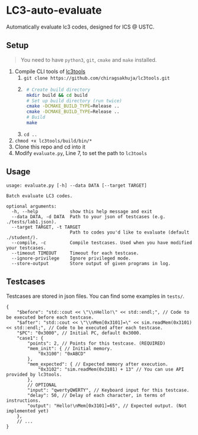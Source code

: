 # LC3-auto-evaluate

Automatically evaluate lc3 codes, designed for ICS @ USTC.

## Setup

> You need to have `python3`, `git`, `cmake` and `make` installed.

1. Compile CLI tools of [lc3tools](https://github.com/chiragsakhuja/lc3tools/)
    1. `git clone https://github.com/chiragsakhuja/lc3tools.git`
    2. ```bash
        # Create build directory
        mkdir build && cd build
        # Set up build directory (run twice)
        cmake -DCMAKE_BUILD_TYPE=Release ..
        cmake -DCMAKE_BUILD_TYPE=Release ..
        # Build
        make
        ```
    3. `cd ..`
2. `chmod +x lc3tools/build/bin/*`
3. Clone this repo and cd into it
4. Modify `evaluate.py`, Line 7, to set the path to `lc3tools`

## Usage

```
usage: evaluate.py [-h] --data DATA [--target TARGET]

Batch evaluate LC3 codes.

optional arguments:
  -h, --help            show this help message and exit
  --data DATA, -d DATA  Path to your json of testcases (e.g. ./tests/lab1.json).
  --target TARGET, -t TARGET
                        Path to codes you'd like to evaluate (default ./student/).
  --compile, -c         Compile testcases. Used when you have modified your testcases.
  --timeout TIMEOUT     Timeout for each testcase.
  --ignore-privilege    Ignore privileged mode.
  --store-output        Store output of given programs in log.
```

## Testcases

Testcases are stored in json files. You can find some examples in `tests/`.

```jsonc
{
    "$before": "std::cout << \"\\nHello!\" << std::endl;", // Code to be executed before each testcase.
    "$after": "std::cout << \"\\nMem[0x3101]=\" << sim.readMem(0x3101) << std::endl;", // Code to be executed after each testcase.
    "$PC": "0x3000", // Initial PC, default 0x3000.
    "case1": {
        "points": 2, // Points for this testcase. (REQUIRED)
        "mem_init": { // Initial memory.
            "0x3100": "0xABCD"
        },
        "mem_expected": { // Expected memory after execution.
            "0x3102": "sim.readMem(0x3101) + 13" // You can use API provided by lc3tools.
        },
        // OPTIONAL
        "input": "qwertyQWERTY", // Keyboard input for this testcase.
        "delay": 50, // Delay of each character, in terms of instructions.
        "output": "Hello!\nMem[0x3101]=65", // Expected output. (Not implemented yet)
    },
    // ...
}
```
